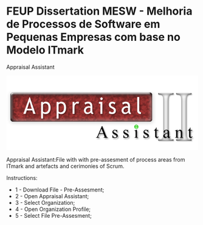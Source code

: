 # FEUP Dissertation MESW - Melhoria de Processos de Software em Pequenas Empresas com base no Modelo ITmark
Appraisal Assistant

![Appraisal Assistant](/Appraisal_Assistant.png)




Appraisal Assistant:File with with pre-assesment of process areas from ITmark and artefacts and cerimonies of Scrum.


Instructions:
* 1 - Download File - Pre-Assesment;
* 2 - Open Appraisal Assistant;
* 3 - Select Organization;
* 4 - Open Organization Profile;
* 5 - Select File Pre-Assesment;
 
